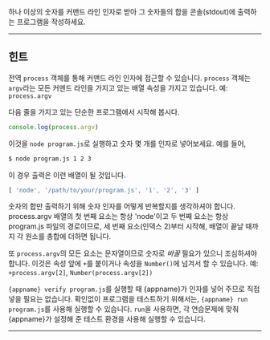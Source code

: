 하나 이상의 숫자를 커맨드 라인 인자로 받아 그 숫자들의 합을 콘솔(stdout)에 출력하는 프로그램을 작성하세요.

----------------------------------------------------------------------
## 힌트

전역 `process` 객체를 통해 커맨드 라인 인자에 접근할 수 있습니다. `process` 객체는 `argv`라는 모든 커맨드 라인을 가지고 있는 배열 속성을 가지고 있습니다. 예: `process.argv`

다음 줄을 가지고 있는 단순한 프로그램에서 시작해 봅시다.

```js
console.log(process.argv)
```

이것을 `node program.js`로 실행하고 숫자 몇 개를 인자로 넣어보세요. 예를 들어,

```sh
$ node program.js 1 2 3
```

이 경우 출력은 이런 배열이 될 것입니다.

```js
[ 'node', '/path/to/your/program.js', '1', '2', '3' ]
```

숫자의 합만 출력하기 위해 숫자 인자를 어떻게 반복할지를 생각하셔야 합니다. process.argv 배열의 첫 번째 요소는 항상 'node'이고 두 번째 요소는 항상 program.js 파일의 경로이므로, 세 번째 요소(인덱스 2)부터 시작해, 배열이 끝날 때까지 각 원소를 총합에 더하면 됩니다.

또 `process.argv`의 모든 요소는 문자열이므로 숫자로 *바꿀* 필요가 있으니 조심하셔야 합니다. 이것은 속성 앞에 `+`를 붙이거나 속성을 `Number()`에 넘겨서 할 수 있습니다. 예: `+process.argv[2]`, `Number(process.argv[2])`

`{appname} verify program.js`를 실행할 때 {appname}가 인자를 넣어 주므로 직접 넣을 필요는 없습니다. 확인없이 프로그램을 테스트하기 위해서는, `{appname} run program.js`를 사용해 실행할 수 있습니다. `run`을 사용하면, 각 연습문제에 맞춰 {appname}가 설정해 준 테스트 환경을 사용해 실행할 수 있습니다.

----------------------------------------------------------------------
